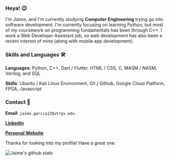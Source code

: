 ### Heya! 😉
I'm *Jaime*, and I'm currently studying **Computer Engineering** trying go into software development. I'm currently focusing on learning Python, but most of my coursework on programming fundamentals has been through C++. I work a Web Developer Assistant job, so web development has also been a recent interest of mine (along with mobile app development). 

### Skills and Languages 🛠
**Languages**: Python, C++, Dart / Flutter, HTML / CSS, C, MASM / NASM, Verilog, and SQL

**Skills**: Ubuntu / Kali Linux Environment, Git / Github, Google Cloud Platform, FPGA, Javascript

### Contact 📱
**Email**: ```jaime.garcia12@utrgv.edu```. 

**[Linkedin](https://www.linkedin.com/in/jaime-garcia-jr-032336180/)**

**[Personal Website](https://jjgar2725.github.io/)**

Thanks for looking into my profile! Have a great one.

![Jaime's github stats](https://github-readme-stats.vercel.app/api?username=JJgar2725&show_icons=true&theme=dark)

